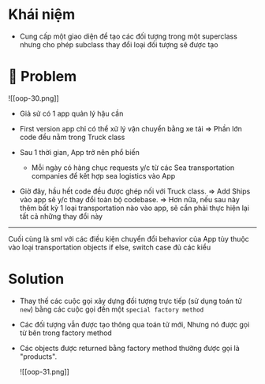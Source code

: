 
# Khái niệm

- Cung cấp một giao diện để tạo các đối tượng trong một superclass nhưng cho phép subclass thay đổi loại đối tượng sẽ được tạo

# 🙁 Problem 


![[oop-30.png]]

- Giả sử có 1 app quản lý hậu cần
- First version app chỉ có thể xử lý vận chuyển bằng xe tải
	=> Phần lớn code đều nằm trong Truck class
	
- Sau 1 thời gian, App trở nên phổ biến
	+ Mỗi ngày có hàng chục requests y/c từ các Sea transportation companies để kết hợp sea logistics vào App
	
- Giờ đây, hầu hết code đều được ghép nối với Truck class. 
	=> Add Ships vào app sẽ y/c thay đổi toàn bộ codebase. 
	=> Hơn nữa, nếu sau này thêm bất kỳ 1 loại transportation nào vào app, sẽ cần phải thực hiện lại tất cả những thay đổi này
	
--- 
Cuối cùng là sml với các điều kiện chuyển đổi behavior của App tùy thuộc vào loại transportation objects 
if else, switch case  đủ các kiểu
	
# Solution

- Thay thế các cuộc gọi xây dựng đối tượng trực tiếp (sử dụng toán tử `new`) bằng các cuộc gọi đến một `special factory method`

- Các đối tượng vẫn được tạo thông qua toán tử mới, Nhưng nó được gọi từ bên trong factory method

- Các objects được returned bằng factory method thường được gọi là "products".
	
	![[oop-31.png]]
	
	
	
	
	
	
	
	
	
	
	
	
	
